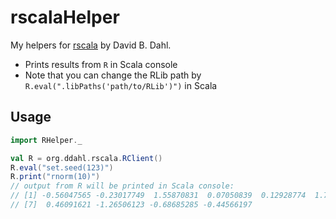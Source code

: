 # rscalaHelper
My helpers for [rscala](https://dahl-git.byu.edu/dahl/rscala/) by David B. Dahl.

- Prints results from `R` in Scala console
- Note that you can change the RLib path by `R.eval(".libPaths('path/to/RLib')")` in Scala

## Usage
```scala
import RHelper._

val R = org.ddahl.rscala.RClient()
R.eval("set.seed(123)")
R.print("rnorm(10)")
// output from R will be printed in Scala console:
// [1] -0.56047565 -0.23017749  1.55870831  0.07050839  0.12928774  1.71506499
// [7]  0.46091621 -1.26506123 -0.68685285 -0.44566197  
```
